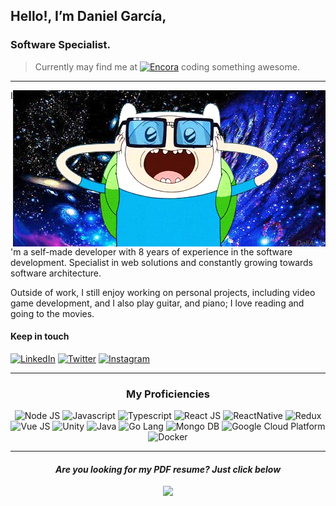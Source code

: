 ## Hello!, I’m Daniel García,
### Software Specialist.

> Currently may find me at <a href="[https://www.wizeline.com/](https://www.encora.com/es/)"><img src="https://img.shields.io/badge/Encora-44197e?style=flat-square&logo=no&logoColor=white" alt="Encora" /></a> coding something awesome.

<hr />

<img align="right" src="https://github.com/dannegm/dannegm/blob/main/awesome.gif" />

I'm a self-made developer with 8 years of experience in the software development. Specialist in web solutions and constantly growing towards software architecture.

Outside of work, I still enjoy working on personal projects, including video game development, and I also play guitar, and piano; I love reading and going to the movies.

#### Keep in touch

[<img alt="LinkedIn" src="https://img.shields.io/badge/LinkedIn-0077B5?style=for-the-badge&logo=linkedin&logoColor=white" />](https://linkedin.com/in/dannegm)
[<img alt="Twitter" src="https://img.shields.io/badge/Twitter-1DA1F2?style=for-the-badge&logo=twitter&logoColor=white" />](https://twitter.com/dannegm)
[<img alt="Instagram" src="https://img.shields.io/badge/Insta-E4405F?style=for-the-badge&logo=instagram&logoColor=white" />](https://instagram.com/dannegm)

<hr />
<h3 align="center">My Proficiencies</h3>

<p align="center">
  <img alt="Node JS" src="https://img.shields.io/badge/Node.js-43853D?style=for-the-badge&logo=node.js&logoColor=white" />
  <img alt="Javascript" src="https://img.shields.io/badge/JavaScript-F7DF1E?style=for-the-badge&logo=javascript&logoColor=black" />
  <img alt="Typescript" src="https://img.shields.io/badge/TypeScript-007ACC?style=for-the-badge&logo=typescript&logoColor=white" />
  <img alt="React JS" src="https://img.shields.io/badge/React-20232A?style=for-the-badge&logo=react&logoColor=61DAFB#gh-dark-mode-only" />
  <img alt="ReactNative" src="https://img.shields.io/badge/React_Native-20232A?style=for-the-badge&logo=react&logoColor=61DAFB" />
  <img alt="Redux" src="https://img.shields.io/badge/Redux-593D88?style=for-the-badge&logo=redux&logoColor=white" />
  <img alt="Vue JS" src="https://img.shields.io/badge/Vue.js-35495E?style=for-the-badge&logo=vue.js&logoColor=4FC08D" />
  <img alt="Unity" src="https://img.shields.io/badge/Unity-100000?style=for-the-badge&logo=unity&logoColor=white" />
  <img alt="Java" src="https://img.shields.io/badge/Java-ED8B00?style=for-the-badge&logo=java&logoColor=white" />
  <img alt="Go Lang" src="https://img.shields.io/badge/Go-00ADD8?style=for-the-badge&logo=go&logoColor=white" />
  <img alt="Mongo DB" src="https://img.shields.io/badge/MongoDB-4EA94B?style=for-the-badge&logo=mongodb&logoColor=white" />
  <img alt="Google Cloud Platform" src="https://img.shields.io/badge/Google_Cloud-4285F4?style=for-the-badge&logo=google-cloud&logoColor=white" />
  <img alt="Docker" src="https://img.shields.io/badge/Docker-2496ee?style=for-the-badge&logo=docker&logoColor=white" />
<p>
  
<hr />
<h4 align="center"><em>Are you looking for my PDF resume? Just click below</em></h3>
<p align="center">
  <a href="https://github.com/dannegm/dannegm/blob/main/resume.pdf"><img src="https://img.shields.io/badge/Download_Resume-24292f?style=for-the-badge&logo=no&logoColor=white" /></a>
<p>
